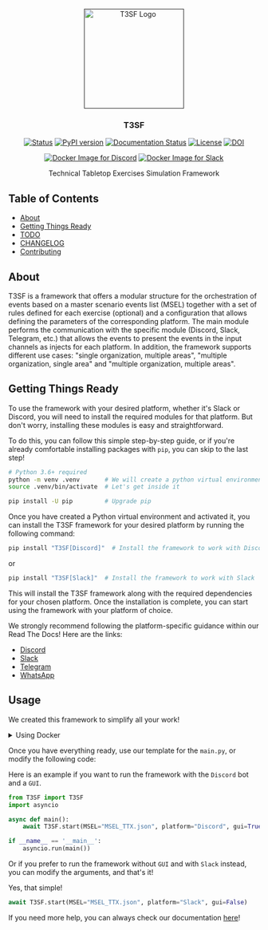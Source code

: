 <p align="center">
  <a href="" rel="noopener">
 <img width=200px height=200px src="https://user-images.githubusercontent.com/103124157/164258966-7a049d6c-4012-49ca-8f7d-2bb814c24009.png" alt="T3SF Logo"></a>
</p>

<h3 align="center">T3SF</h3>

<div align="center">
  
  [![Status](https://img.shields.io/badge/status-active-success.svg)]() 
  [![PyPI version](https://badge.fury.io/py/T3SF.svg)](https://badge.fury.io/py/T3SF)
  [![Documentation Status](https://readthedocs.org/projects/t3sf/badge/?version=latest)](https://t3sf.readthedocs.io/en/latest/?badge=latest)
  [![License](https://img.shields.io/badge/license-GPL-blue.svg)](/LICENSE)
  [![DOI](https://zenodo.org/badge/DOI/10.5281/zenodo.6519221.svg)](https://doi.org/10.5281/zenodo.6519221)
</div>
<div align="center">
  
  [![Docker Image for Discord](https://github.com/Base4Security/T3SF/actions/workflows/publish_discord.yml/badge.svg)](https://github.com/Base4Security/T3SF/actions/workflows/publish_discord.yml)
  [![Docker Image for Slack](https://github.com/Base4Security/T3SF/actions/workflows/publish_slack.yml/badge.svg)](https://github.com/Base4Security/T3SF/actions/workflows/publish_slack.yml)
</div>

<p align="center"> Technical Tabletop Exercises Simulation Framework
    <br> 
</p>

## Table of Contents
- [About](#About)
- [Getting Things Ready](#Starting)
- [TODO](./TODO.md)
- [CHANGELOG](./CHANGELOG.md)
- [Contributing](./CONTRIBUTING.md)

## About <a name = "About"></a>
T3SF is a framework that offers a modular structure for the orchestration of events based on a master scenario events list (MSEL) together with a set of rules defined for each exercise (optional) and a configuration that allows defining the parameters of the corresponding platform. The main module performs the communication with the specific module (Discord, Slack, Telegram, etc.) that allows the events to present the events in the input channels as injects for each platform. In addition, the framework supports different use cases: "single organization, multiple areas", "multiple organization, single area" and "multiple organization, multiple areas".

## Getting Things Ready <a name = "Starting"></a>
To use the framework with your desired platform, whether it's Slack or Discord, you will need to install the required modules for that platform. But don't worry, installing these modules is easy and straightforward.

To do this, you can follow this simple step-by-step guide, or if you're already comfortable installing packages with `pip`, you can skip to the last step!

```bash
# Python 3.6+ required
python -m venv .venv       # We will create a python virtual environment
source .venv/bin/activate  # Let's get inside it

pip install -U pip         # Upgrade pip
```

Once you have created a Python virtual environment and activated it, you can install the T3SF framework for your desired platform by running the following command:

```bash
pip install "T3SF[Discord]"  # Install the framework to work with Discord
```
or

```bash
pip install "T3SF[Slack]"  # Install the framework to work with Slack
```

This will install the T3SF framework along with the required dependencies for your chosen platform. Once the installation is complete, you can start using the framework with your platform of choice.

We strongly recommend following the platform-specific guidance within our Read The Docs! Here are the links:

  - [Discord](https://t3sf.readthedocs.io/en/latest/Discord.html#installation)
  - [Slack](https://t3sf.readthedocs.io/en/latest/Slack.html#installation)
  - [Telegram](https://t3sf.readthedocs.io/en/latest/Telegram.html#installation)
  - [WhatsApp](https://t3sf.readthedocs.io/en/latest/WhatsApp.html#installation)

## Usage <a name="Usage"></a>
We created this framework to simplify all your work!


<details>
<summary>Using Docker</summary>

### Supported Tags
- slack → This image has all the requirements to perform an exercise in Slack.
- discord → This image has all the requirements to perform an exercise in Discord.


#### Using it with Slack

```bash
$ docker run --rm -t --env-file .env -v $(pwd)/MSEL.json:/app/MSEL.json base4sec/t3sf:slack
```

Inside your `.env` file you have to provide the `SLACK_BOT_TOKEN` and `SLACK_APP_TOKEN` tokens. Read more about it [here](https://t3sf.readthedocs.io/en/latest/Slack.html#providing-the-tokens).

There is another environment variable to set, `MSEL_PATH`. This variable tells the framework in which path the MSEL is located. By default, the container path is `/app/MSEL.json`. If you change the mount location of the volume then also change the variable.


#### Using it with Discord

```bash
$ docker run --rm -t --env-file .env -v $(pwd)/MSEL.json:/app/MSEL.json base4sec/t3sf:discord
```

Inside your `.env` file you have to provide the `DISCORD_TOKEN` token. Read more about it [here](https://t3sf.readthedocs.io/en/latest/Discord.html#providing-the-token).

There is another environment variable to set, `MSEL_PATH`. This variable tells the framework in which path the MSEL is located. By default, the container path is `/app/MSEL.json`. If you change the mount location of the volume then also change the variable.

---------------------
</details>

Once you have everything ready, use our template for the `main.py`, or modify the following code:

Here is an example if you want to run the framework with the `Discord` bot and a `GUI`.

```python
from T3SF import T3SF
import asyncio

async def main():
    await T3SF.start(MSEL="MSEL_TTX.json", platform="Discord", gui=True)

if __name__ == '__main__':
    asyncio.run(main())
```

Or if you prefer to run the framework without `GUI` and with `Slack` instead, you can modify the arguments, and that's it! 

Yes, that simple!

```python
await T3SF.start(MSEL="MSEL_TTX.json", platform="Slack", gui=False)
```

If you need more help, you can always check our documentation [here](https://t3sf.readthedocs.io/en/latest/)!
